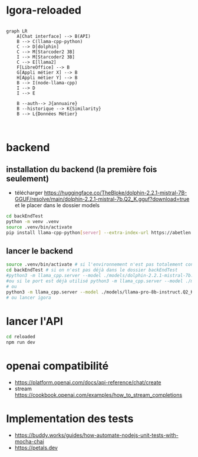# Igora-reloaded

```mermaid

graph LR
    A[Chat interface] --> B(API)
    B --> C(llama-cpp-python)
    C --> D[dolphin]
    C --> M[Starcoder2 3B]
    I --> M[Starcoder2 3B]
    C --> E[llama2]
    F[LibreOffice] --> B
    G[Appli métier X] --> B
    H[Appli métier Y] --> B
    B --> I(node-llama-cpp)
    I --> D
    I --> E
    
    B --auth--> J{annuaire}
    B --historique --> K{Similarity}
    B --> L{Données Métier}



```

# backend
## installation du backend (la première fois seulement)
- télécharger https://huggingface.co/TheBloke/dolphin-2.2.1-mistral-7B-GGUF/resolve/main/dolphin-2.2.1-mistral-7b.Q2_K.gguf?download=true et le placer dans le dossier models

```bash
cd backEndTest
python -m venv .venv
source .venv/bin/activate
pip install llama-cpp-python[server] --extra-index-url https://abetlen.github.io/llama-cpp-python/whl/cpu
```

## lancer le backend
```bash
source .venv/bin/activate # si l'environnement n'est pas totalement configure
cd backEndTest # si on n'est pas déjà dans le dossier backEndTest
#python3 -m llama_cpp.server --model ./models/dolphin-2.2.1-mistral-7b.Q2_K.gguf 
#ou si le port est déjà utilisé python3 -m llama_cpp.server --model ./models/dolphin-2.2.1-mistral-7b.Q2_K.gguf --port 5677 --host 0.0.0.0
# ou 
python3 -m llama_cpp.server --model ./models/llama-pro-8b-instruct.Q2_K.gguf --port 5678
# ou lancer igora
```


# lancer l'API

```bash
cd reloaded
npm run dev
```


# openai compatibilité
- https://platform.openai.com/docs/api-reference/chat/create
- stream https://cookbook.openai.com/examples/how_to_stream_completions



# Implementation des tests
- https://buddy.works/guides/how-automate-nodejs-unit-tests-with-mocha-chai
- https://petals.dev



